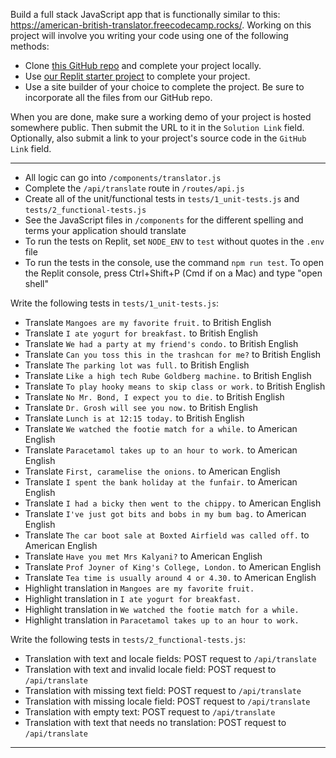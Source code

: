 <div class="challenge-instructions"><div><section id="description">
<p>Build a full stack JavaScript app that is functionally similar to this: <a href="https://american-british-translator.freecodecamp.rocks/" rel="noopener noreferrer nofollow" target="_blank">https://american-british-translator.freecodecamp.rocks/</a>. Working on this project will involve you writing your code using one of the following methods:</p>
<ul>
<li>Clone <a href="https://github.com/freeCodeCamp/boilerplate-project-american-british-english-translator/" rel="noopener noreferrer nofollow" target="_blank">this GitHub repo</a> and complete your project locally.</li>
<li>Use <a href="https://replit.com/github/freeCodeCamp/boilerplate-project-american-british-english-translator" rel="noopener noreferrer nofollow" target="_blank">our Replit starter project</a> to complete your project.</li>
<li>Use a site builder of your choice to complete the project. Be sure to incorporate all the files from our GitHub repo.</li>
</ul>
<p>When you are done, make sure a working demo of your project is hosted somewhere public. Then submit the URL to it in the <code>Solution Link</code> field. Optionally, also submit a link to your project's source code in the <code>GitHub Link</code> field.</p>
</section></div><hr/><div><section id="instructions">
<ul>
<li>All logic can go into <code>/components/translator.js</code></li>
<li>Complete the <code>/api/translate</code> route in <code>/routes/api.js</code></li>
<li>Create all of the unit/functional tests in <code>tests/1_unit-tests.js</code> and <code>tests/2_functional-tests.js</code></li>
<li>See the JavaScript files in <code>/components</code> for the different spelling and terms your application should translate</li>
<li>To run the tests on Replit, set <code>NODE_ENV</code> to <code>test</code> without quotes in the <code>.env</code> file</li>
<li>To run the tests in the console, use the command <code>npm run test</code>. To open the Replit console, press Ctrl+Shift+P (Cmd if on a Mac) and type "open shell"</li>
</ul>
<p>Write the following tests in <code>tests/1_unit-tests.js</code>:</p>
<ul>
<li>Translate <code>Mangoes are my favorite fruit.</code> to British English</li>
<li>Translate <code>I ate yogurt for breakfast.</code> to British English</li>
<li>Translate <code>We had a party at my friend's condo.</code> to British English</li>
<li>Translate <code>Can you toss this in the trashcan for me?</code> to British English</li>
<li>Translate <code>The parking lot was full.</code> to British English</li>
<li>Translate <code>Like a high tech Rube Goldberg machine.</code> to British English</li>
<li>Translate <code>To play hooky means to skip class or work.</code> to British English</li>
<li>Translate <code>No Mr. Bond, I expect you to die.</code> to British English</li>
<li>Translate <code>Dr. Grosh will see you now.</code> to British English</li>
<li>Translate <code>Lunch is at 12:15 today.</code> to British English</li>
<li>Translate <code>We watched the footie match for a while.</code> to American English</li>
<li>Translate <code>Paracetamol takes up to an hour to work.</code> to American English</li>
<li>Translate <code>First, caramelise the onions.</code> to American English</li>
<li>Translate <code>I spent the bank holiday at the funfair.</code> to American English</li>
<li>Translate <code>I had a bicky then went to the chippy.</code> to American English</li>
<li>Translate <code>I've just got bits and bobs in my bum bag.</code> to American English</li>
<li>Translate <code>The car boot sale at Boxted Airfield was called off.</code> to American English</li>
<li>Translate <code>Have you met Mrs Kalyani?</code> to American English</li>
<li>Translate <code>Prof Joyner of King's College, London.</code> to American English</li>
<li>Translate <code>Tea time is usually around 4 or 4.30.</code> to American English</li>
<li>Highlight translation in <code>Mangoes are my favorite fruit.</code></li>
<li>Highlight translation in <code>I ate yogurt for breakfast.</code></li>
<li>Highlight translation in <code>We watched the footie match for a while.</code></li>
<li>Highlight translation in <code>Paracetamol takes up to an hour to work.</code></li>
</ul>
<p>Write the following tests in <code>tests/2_functional-tests.js</code>:</p>
<ul>
<li>Translation with text and locale fields: POST request to <code>/api/translate</code></li>
<li>Translation with text and invalid locale field: POST request to <code>/api/translate</code></li>
<li>Translation with missing text field: POST request to <code>/api/translate</code></li>
<li>Translation with missing locale field: POST request to <code>/api/translate</code></li>
<li>Translation with empty text: POST request to <code>/api/translate</code></li>
<li>Translation with text that needs no translation: POST request to <code>/api/translate</code></li>
</ul>
</section></div><hr/></div>